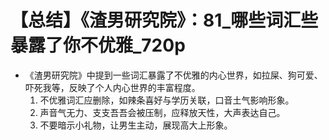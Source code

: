 # 【总结】《渣男研究院》：81_哪些词汇些暴露了你不优雅_720p

-   《渣男研究院》中提到一些词汇暴露了不优雅的内心世界，如拉屎、狗可爱、吓死我等，反映了个人内心世界的丰富程度。
    1.  不优雅词汇应删除，如辣条喜好与学历关联，口音土气影响形象。
    2.  声音气无力、支支吾吾会被压制，应释放天性，大声表达自己。
    3.  不要暗示小礼物，让男生主动，展现高大上形象。